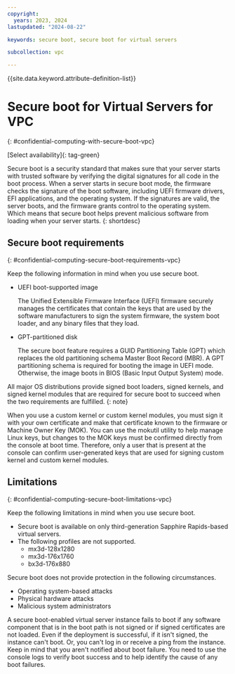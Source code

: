 ```yaml
---
copyright:
  years: 2023, 2024
lastupdated: "2024-08-22"

keywords: secure boot, secure boot for virtual servers

subcollection: vpc

---
```


{{site.data.keyword.attribute-definition-list}}

# Secure boot for Virtual Servers for VPC
{: #confidential-computing-with-secure-boot-vpc}

[Select availability]{: tag-green}

Secure boot is a security standard that makes sure that your server starts with trusted software by verifying the digital signatures for all code in the boot process. When a server starts in secure boot mode, the firmware checks the signature of the boot software, including UEFI firmware drivers, EFI applications, and the operating system. If the signatures are valid, the server boots, and the firmware grants control to the operating system. Which means that secure boot helps prevent malicious software from loading when your server starts.
{: shortdesc}

## Secure boot requirements
{: #confidential-computing-secure-boot-requirements-vpc}

Keep the following information in mind when you use secure boot.

* UEFI boot-supported image

   The Unified Extensible Firmware Interface (UEFI) firmware securely manages the certificates that contain the keys that are used by the software manufacturers to sign the system firmware, the system boot loader, and any binary files that they load.

* GPT-partitioned disk

   The secure boot feature requires a GUID Partitioning Table (GPT) which replaces the old partitioning schema Master Boot Record (MBR). A GPT partitioning schema is required for booting the image in UEFI mode. Otherwise, the image boots in BIOS (Basic Input Output System) mode.

All major OS distributions provide signed boot loaders, signed kernels, and signed kernel modules that are required for secure boot to succeed when the two requirements are fulfilled.
{: note}

When you use a custom kernel or custom kernel modules, you must sign it with your own certificate and make that certificate known to the firmware or Machine Owner Key (MOK). You can use the mokutil utility to help manage Linux keys, but changes to the MOK keys must be confirmed directly from the console at boot time. Therefore, only a user that is present at the console can confirm user-generated keys that are used for signing custom kernel and custom kernel modules.

## Limitations
{: #confidential-computing-secure-boot-limitations-vpc}

Keep the following limitations in mind when you use secure boot.

* Secure boot is available on only third-generation Sapphire Rapids-based virtual servers.
* The following profiles are not supported.
   - mx3d-128x1280
   - mx3d-176x1760
   - bx3d-176x880

Secure boot does not provide protection in the following circumstances.

* Operating system-based attacks
* Physical hardware attacks
* Malicious system administrators

A secure boot-enabled virtual server instance fails to boot if any software component that is in the boot path is not signed or if signed certificates are not loaded. Even if the deployment is successful, if it isn't signed, the instance can't boot. Or, you can't log in or receive a ping from the instance. Keep in mind that you aren't notified about boot failure. You need to use the console logs to verify boot success and to help identify the cause of any boot failures.

